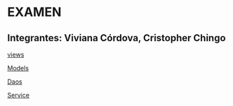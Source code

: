 # EXAMEN
## Integrantes: Viviana Córdova, Cristopher Chingo

[views](https://github.com/vivinaCordova/EXAMEN-/blob/main/unl-examen/src/main/frontend/views/autio-list.tsx)

[Models](https://github.com/vivinaCordova/EXAMEN-/tree/main/unl-examen/src/main/java/com/unl/examen/base/models)

[Daos](https://github.com/vivinaCordova/EXAMEN-/tree/main/unl-examen/src/main/java/com/unl/examen/base/controller/dao/dao_models)

[Service](https://github.com/vivinaCordova/EXAMEN-/tree/main/unl-examen/src/main/java/com/unl/examen/base/controller/service)
